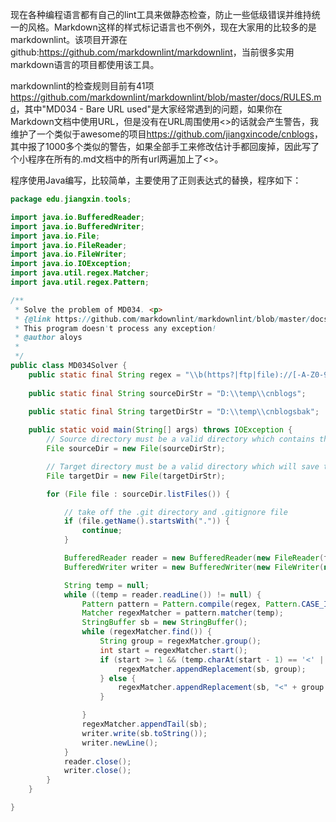 
现在各种编程语言都有自己的lint工具来做静态检查，防止一些低级错误并维持统一的风格。Markdown这样的样式标记语言也不例外，现在大家用的比较多的是markdownlint。该项目开源在github:<https://github.com/markdownlint/markdownlint>，当前很多实用markdown语言的项目都使用该工具。

markdownlint的检查规则目前有41项<https://github.com/markdownlint/markdownlint/blob/master/docs/RULES.md>，其中"MD034 - Bare URL used"是大家经常遇到的问题，如果你在Markdown文档中使用URL，但是没有在URL周围使用<>的话就会产生警告，我维护了一个类似于awesome的项目<https://github.com/jiangxincode/cnblogs>，其中报了1000多个类似的警告，如果全部手工来修改估计手都回废掉，因此写了个小程序在所有的.md文档中的所有url两遍加上了<>。

程序使用Java编写，比较简单，主要使用了正则表达式的替换，程序如下：

```java
package edu.jiangxin.tools;

import java.io.BufferedReader;
import java.io.BufferedWriter;
import java.io.File;
import java.io.FileReader;
import java.io.FileWriter;
import java.io.IOException;
import java.util.regex.Matcher;
import java.util.regex.Pattern;

/**
 * Solve the problem of MD034. <p>
 * {@link https://github.com/markdownlint/markdownlint/blob/master/docs/RULES.md}
 * This program doesn't process any exception!
 * @author aloys
 *
 */
public class MD034Solver {
    public static final String regex = "\\b(https?|ftp|file)://[-A-Z0-9+&@#/%?=~_|$!:,.;]*[A-Z0-9+&@#/%=~_|$]";
    
    public static final String sourceDirStr = "D:\\temp\\cnblogs";
    
    public static final String targetDirStr = "D:\\temp\\cnblogsbak";

    public static void main(String[] args) throws IOException {
        // Source directory must be a valid directory which contains the text files to be processed.
        File sourceDir = new File(sourceDirStr);

        // Target directory must be a valid directory which will save the proecessed files.
        File targetDir = new File(targetDirStr);

        for (File file : sourceDir.listFiles()) {

            // take off the .git directory and .gitignore file
            if (file.getName().startsWith(".")) {
                continue;
            }

            BufferedReader reader = new BufferedReader(new FileReader(file));
            BufferedWriter writer = new BufferedWriter(new FileWriter(new File(targetDir, file.getName())));

            String temp = null;
            while ((temp = reader.readLine()) != null) {
                Pattern pattern = Pattern.compile(regex, Pattern.CASE_INSENSITIVE | Pattern.UNICODE_CASE);
                Matcher regexMatcher = pattern.matcher(temp);
                StringBuffer sb = new StringBuffer();
                while (regexMatcher.find()) {
                    String group = regexMatcher.group();
                    int start = regexMatcher.start();
                    if (start >= 1 && (temp.charAt(start - 1) == '<' || temp.charAt(start - 1) == '(')) {
                        regexMatcher.appendReplacement(sb, group);
                    } else {
                        regexMatcher.appendReplacement(sb, "<" + group + ">");
                    }

                }
                regexMatcher.appendTail(sb);
                writer.write(sb.toString());
                writer.newLine();
            }
            reader.close();
            writer.close();
        }
    }

}

```
